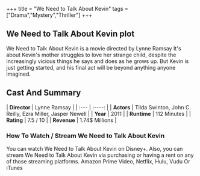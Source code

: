 +++
title = "We Need to Talk About Kevin"
tags = ["Drama","Mystery","Thriller"]
+++
## We Need to Talk About Kevin plot
We Need to Talk About Kevin is a movie directed by Lynne Ramsay It's about Kevin's mother struggles to love her strange child, despite the increasingly vicious things he says and does as he grows up. But Kevin is just getting started, and his final act will be beyond anything anyone imagined.
## Cast And Summary
| **Director**      | Lynne Ramsay |
    | :---        |    :----:   |
    |  **Actors** | Tilda Swinton, John C. Reilly, Ezra Miller, Jasper Newell |
    | **Year**   | 2011    |
    |  **Runtime** | 112 Minutes |
    |  **Rating** | 7.5 / 10 | 
    |  **Revenue** | 1.74$ Millions |
### How To Watch / Stream We Need to Talk About Kevin
You can watch We Need to Talk About Kevin on Disney+.
Also, you can stream We Need to Talk About Kevin via purchasing or having a rent on any of those streaming platforms.
Amazon Prime Video, Netflix, Hulu, Vudu Or iTunes